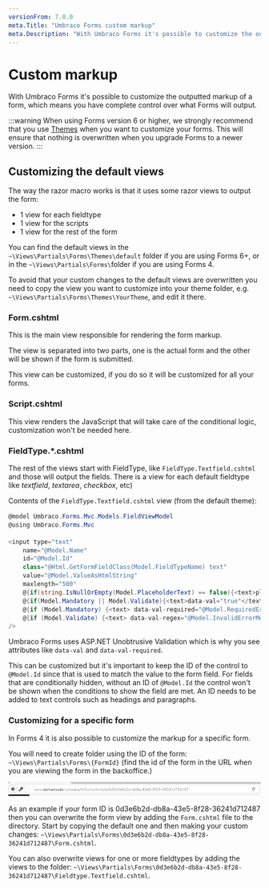 ```yaml
---
versionFrom: 7.0.0
meta.Title: "Umbraco Forms custom markup"
meta.Description: "With Umbraco Forms it's possible to customize the outputted markup of a form, which means you have complete control over what Forms will output."
---
```


# Custom markup
With Umbraco Forms it's possible to customize the outputted markup of a form, which means you have complete control over what Forms will output.

:::warning
When using Forms version 6 or higher, we strongly recommend that you use [Themes](../Themes) when you want to customize your forms.
This will ensure that nothing is overwritten when you upgrade Forms to a newer version.
:::

## Customizing the default views
The way the razor macro works is that it uses some razor views to output the form:

* 1 view for each fieldtype
* 1 view for the scripts
* 1 view for the rest of the form

You can find the default views in the `~\Views\Partials\Forms\Themes\default` folder if you are using Forms 6+, or in the `~\Views\Partials\Forms\`folder if you are using Forms 4.

To avoid that your custom changes to the default views are overwritten you need to copy the view you want to customize into your theme folder, e.g. `~\Views\Partials\Forms\Themes\YourTheme`, and edit it there.

### Form.cshtml

This is the main view responsible for rendering the form markup.

The view is separated into two parts, one is the actual form and the other will be shown if the form is submitted.

This view can be customized, if you do so it will be customized for all your forms.

### Script.cshtml
This view renders the JavaScript that will take care of the conditional logic, customization won't be needed here.

### FieldType.*.cshtml
The rest of the views start with FieldType, like `FieldType.Textfield.cshtml` and those will output the fields. There is a view for each default fieldtype like *textfield*, *textarea*, *checkbox*, etc)

Contents of the `FieldType.Textfield.cshtml` view (from the default theme):

```csharp
@model Umbraco.Forms.Mvc.Models.FieldViewModel
@using Umbraco.Forms.Mvc

<input type="text"
    name="@Model.Name"
    id="@Model.Id"
    class="@Html.GetFormFieldClass(Model.FieldTypeName) text"
    value="@Model.ValueAsHtmlString"
    maxlength="500"
    @{if(string.IsNullOrEmpty(Model.PlaceholderText) == false){<text>placeholder="@Model.PlaceholderText"</text>}}
    @{if(Model.Mandatory || Model.Validate){<text>data-val="true"</text>}}
    @{if (Model.Mandatory) {<text> data-val-required="@Model.RequiredErrorMessage"</text>}}
    @{if (Model.Validate) {<text> data-val-regex="@Model.InvalidErrorMessage" data-val-regex-pattern="@Html.Raw(Model.Regex)"</text>}}
/>
```

Umbraco Forms uses ASP.NET Unobtrusive Validation which is why you see attributes like `data-val` and `data-val-required`.

This can be customized but it's important to keep the ID of the control to `@Model.Id` since that is used to match the value to the form field.  For fields that are conditionally hidden, without an ID of `@Model.Id` the control won't be shown when the conditions to show the field are met.  An ID needs to be added to text controls such as headings and paragraphs.

### Customizing for a specific form

In Forms 4 it is also possible to customize the markup for a specific form.

You will need to create folder using the ID of the form: `~\Views\Partials\Forms\{FormId}` (find the id of the form in the URL when you are viewing the form in the backoffice.)

![Form GUID](images/form-guid.png)

As an example if your form ID is 0d3e6b2d-db8a-43e5-8f28-36241d712487 then you can overwrite the form view by adding the `Form.cshtml` file to the directory. Start by copying the default one and then making your custom changes: `~\Views\Partials\Forms\0d3e6b2d-db8a-43e5-8f28-36241d712487\Form.cshtml`.

You can also overwrite views for one or more fieldtypes by adding the views to the folder: `~\Views\Partials\Forms\0d3e6b2d-db8a-43e5-8f28-36241d712487\Fieldtype.Textfield.cshtml`.
